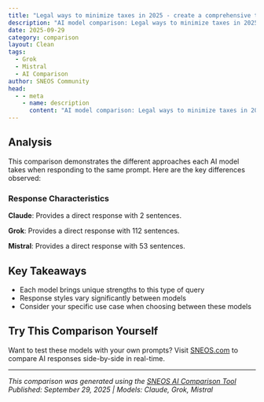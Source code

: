 ```yaml
---
title: "Legal ways to minimize taxes in 2025 - create a comprehensive tax optimization strategy"
description: "AI model comparison: Legal ways to minimize taxes in 2025 - create a comprehensive tax optimization strategy..."
date: 2025-09-29
category: comparison
layout: Clean
tags:
  - Grok
  - Mistral
  - AI Comparison
author: SNEOS Community
head:
  - - meta
    - name: description
      content: "AI model comparison: Legal ways to minimize taxes in 2025 - create a comprehensive tax optimization strategy..."
---
```


<ChatComparison
  title="Legal ways to minimize taxes in 2025 - create a comprehensive tax optimization strategy"
  prompt="Legal ways to minimize taxes in 2025 - create a comprehensive tax optimization strategy"
  :responses='{"Grok": "Creating a comprehensive tax optimization strategy for 2025 requires a combination of forward-thinking planning, knowledge of current tax laws, and adaptability to potential changes in legislation. Below, I provide a detailed guide to legally minimize taxes through various strategies. Note that tax laws and rates are subject to change, and this advice assumes current U.S. federal tax laws (as of 2023) with projections into 2025. Always consult a certified public accountant (CPA) or tax attorney to tailor these strategies to your specific situation and account for updates in tax policy.\n\nThis guide is divided into categories for individual taxpayers, small business owners, and investors, with actionable steps for each. I\u2019ll also address potential legislative changes to watch for in 2025.\n\n---\n\n### **General Principles of Tax Optimization**\n1. **Maximize Deductions and Credits**: Deductions reduce taxable income, while credits directly reduce the tax owed.\n2. **Leverage Tax-Deferred Accounts**: Deferring taxes on income (e.g., retirement accounts) can lower current tax liability.\n3. **Plan for Tax Brackets**: Manage income to stay in lower tax brackets or take advantage of progressive tax rates.\n4. **Stay Compliant**: Only use legal methods to avoid penalties or audits.\n5. **Anticipate Changes**: Monitor potential tax law changes for 2025, especially since key provisions of the 2017 Tax Cuts and Jobs Act (TCJA) are set to expire at the end of 2025 unless extended by Congress.\n\n---\n\n### **1. Individual Taxpayer Strategies**\nThese strategies apply to wage earners, freelancers, and individuals.\n\n#### **A. Maximize Retirement Contributions**\n- **401(k) or 403(b) Plans**: Contribute the maximum to employer-sponsored retirement plans. For 2023, the limit is $22,500 (under 50) and $30,000 (50\u002B with catch-up contributions). These limits may rise with inflation by 2025. Contributions reduce taxable income.\n- **Traditional IRA**: Contribute up to $6,500 (under 50) or $7,500 (50\u002B) annually (2023 limits, subject to inflation adjustments). Contributions are deductible if you meet income limits or don\u2019t have an employer plan.\n- **Roth IRA (if eligible)**: While contributions are not deductible, qualified withdrawals are tax-free. Use a Roth IRA if you expect to be in a higher tax bracket in retirement.\n- **Action**: Set up automatic contributions to hit annual limits early in the year to maximize tax-deferred growth.\n\n#### **B. Utilize Health Savings Accounts (HSAs)**\n- If you have a high-deductible health plan (HDHP), contribute to an HSA. For 2023, limits are $3,850 (individual) and $7,750 (family), with a $1,000 catch-up for those 55\u002B. Limits may increase by 2025.\n- Contributions are tax-deductible, grow tax-free, and withdrawals for qualified medical expenses are tax-free.\n- **Action**: Use HSAs as a long-term savings tool by paying medical expenses out of pocket now and reimbursing yourself later tax-free.\n\n#### **C. Itemize Deductions if Beneficial**\n- The TCJA increased the standard deduction ($12,950 for singles, $25,900 for married filing jointly in 2023), making itemizing less common. However, if your deductions exceed the standard amount, itemize for:\n - Mortgage interest (on loans up to $750,000).\n - State and local taxes (SALT), capped at $10,000 under TCJA (note: this cap expires in 2025, potentially allowing higher deductions if not extended).\n - Charitable contributions (cash donations up to 60% of AGI are deductible).\n - Medical expenses exceeding 7.5% of adjusted gross income (AGI).\n- **Action**: Bundle deductions (e.g., accelerate charitable giving into one year) to surpass the standard deduction threshold using a strategy like \u201Cbunching.\u201D\n\n#### **D. Take Advantage of Tax Credits**\n- **Earned Income Tax Credit (EITC)**: For low- to moderate-income individuals, especially with children.\n- **Child Tax Credit (CTC)**: Currently up to $2,000 per qualifying child under 17 (2023). Monitor potential expansions post-2025 if TCJA expires.\n- **Education Credits**: Claim the American Opportunity Credit (up to $2,500) or Lifetime Learning Credit (up to $2,000) for qualifying education expenses.\n- **Action**: Review eligibility for credits annually, as income phase-outs apply.\n\n#### **E. Manage Capital Gains**\n- If you have investments, time the sale of assets to minimize capital gains tax:\n - Long-term gains (held over 1 year) are taxed at 0%, 15%, or 20%, depending on income.\n - Harvest losses to offset gains (sell underperforming assets to reduce taxable gains).\n- **Action**: If 2025 income is low, consider realizing gains in the 0% bracket (up to $44,625 for singles, $89,250 for married filing jointly in 2023, adjusted for inflation).\n\n#### **F. Defer or Accelerate Income**\n- If expecting a higher or lower tax bracket in 2025, defer income (e.g., delay bonuses) or accelerate deductions (e.g., prepay expenses) to optimize your bracket.\n- **Action**: Work with your employer to adjust bonus timing if possible.\n\n---\n\n### **2. Small Business Owner Strategies**\nThese apply to sole proprietors, partnerships, S-Corps, and LLCs.\n\n#### **A. Choose the Right Business Structure**\n- **Sole Proprietorship/LLC**: Simplest, but no separation of personal and business taxes; self-employment tax (15.3%) applies.\n- **S-Corp**: Avoid self-employment tax on a portion of income by paying yourself a reasonable salary and taking the rest as distributions (subject to IRS scrutiny).\n- **C-Corp**: Lower corporate rate (21% under TCJA), but double taxation on dividends unless reinvested.\n- **Action**: Reevaluate structure with a tax advisor, especially if TCJA provisions (like the 21% corporate rate) change in 2025.\n\n#### **B. Claim the Qualified Business Income (QBI) Deduction**\n- Under TCJA, pass-through entities (sole proprietors, partnerships, S-Corps) can deduct up to 20% of qualified business income, subject to income limits and business type restrictions (phases out for high earners in certain fields like law or medicine).\n- Note: This deduction expires end of 2025 unless extended.\n- **Action**: Maximize QBI by managing taxable income below phase-out thresholds ($182,100 single, $364,200 married filing jointly in 2023, adjusted for inflation).\n\n#### **C. Deduct Business Expenses**\n- Deduct ordinary and necessary expenses: office supplies, travel, meals (50% deductible), home office (if meeting IRS criteria), and equipment.\n- Use Section 179 to deduct up to $1,160,000 (2023 limit) of equipment purchases in the year of acquisition, or bonus depreciation (phased down to 60% in 2023, potentially lower by 2025).\n- **Action**: Time large purchases to align with income spikes to offset higher tax brackets.\n\n#### **D. Hire Family Members**\n- Employ children or a spouse in the business to shift income into lower tax brackets. Pay must be reasonable for work performed.\n- **Action**: Ensure proper documentation and payroll compliance to avoid IRS challenges.\n\n#### **E. Set Up Retirement Plans for Self-Employed**\n- **SEP-IRA**: Contribute up to 25% of net earnings (max $66,000 in 2023, adjusted for inflation).\n- **Solo 401(k)**: Contribute as both employee (up to $22,500) and employer (up to 25% of compensation), with higher limits than SEP for smaller incomes.\n- **Action**: Establish a plan before year-end to maximize contributions.\n\n---\n\n### **3. Investor Strategies**\nThese apply to individuals with significant investment income or portfolios.\n\n#### **A. Use Tax-Advantaged Accounts**\n- Invest through retirement accounts (IRA, 401(k)) to defer taxes on gains, dividends, and interest.\n- **Action**: Rebalance portfolios within these accounts to avoid taxable events.\n\n#### **B. Tax-Loss Harvesting**\n- Sell investments at a loss to offset capital gains. Losses can also offset up to $3,000 of ordinary income annually, with excess carried forward.\n- **Action**: Review portfolio annually (especially in December) to identify harvesting opportunities without violating the \u201Cwash sale\u201D rule (30-day repurchase restriction).\n\n#### **C. Hold Investments Long-Term**\n- Long-term capital gains (assets held over 1 year) are taxed at lower rates than short-term gains (ordinary income rates).\n- **Action**: Avoid frequent trading unless within tax-advantaged accounts.\n\n#### **D. Consider Municipal Bonds**\n- Interest from municipal bonds is often exempt from federal (and sometimes state) taxes.\n- **Action**: Allocate a portion of fixed-income investments to munis if in a high tax bracket.\n\n#### **E. Estate Planning for Wealth Transfer**\n- Use the annual gift tax exclusion ($17,000 per recipient in 2023, likely higher by 2025) to transfer wealth tax-free.\n- Note: The estate tax exemption ($12.92 million per person in 2023) is set to revert to pre-TCJA levels (around $7 million, inflation-adjusted) after 2025 unless extended.\n- **Action**: Work with an estate planner to maximize exemptions before potential 2025 changes.\n\n---\n\n### **4. Anticipated Legislative Changes for 2025**\nSeveral TCJA provisions expire at the end of 2025, potentially impacting tax planning:\n- Individual tax rates may revert to pre-2017 levels (e.g.,", "Mistral": "Creating a comprehensive tax optimization strategy for 2025 involves leveraging various legal methods to minimize your tax liability. Here are some key strategies to consider:\n\n### 1. **Tax Planning and Timing**\n - **Income Deferral:** Delay receiving income until the following year if you expect to be in a lower tax bracket.\n - **Expense Acceleration:** Pay deductible expenses before the end of the year to reduce your taxable income.\n\n### 2. **Retirement Contributions**\n - **401(k) and IRA Contributions:** Maximize contributions to retirement accounts like 401(k)s and IRAs, which can reduce your taxable income.\n - **Roth IRA:** Consider contributing to a Roth IRA for tax-free withdrawals in retirement, though contributions are not tax-deductible.\n\n### 3. **Investment Strategies**\n - **Tax-Loss Harvesting:** Sell investments at a loss to offset gains realized by selling other investments.\n - **Qualified Dividends:** Invest in stocks that pay qualified dividends, which are taxed at a lower rate.\n - **Municipal Bonds:** Invest in municipal bonds, which are typically exempt from federal taxes and may be exempt from state taxes.\n\n### 4. **Health Savings Accounts (HSAs)**\n - **Contributions:** Maximize contributions to an HSA if you have a high-deductible health plan. Contributions are tax-deductible, and withdrawals for qualified medical expenses are tax-free.\n\n### 5. **Education Savings**\n - **529 Plans:** Contribute to a 529 plan for education savings. Contributions grow tax-free, and withdrawals for qualified education expenses are tax-free.\n - **Education Tax Credits:** Take advantage of education tax credits like the American Opportunity Tax Credit and the Lifetime Learning Credit.\n\n### 6. **Charitable Giving**\n - **Donations:** Make charitable donations to qualified organizations. You can deduct these donations if you itemize your deductions.\n - **Donor-Advised Funds:** Contribute to a donor-advised fund to get an immediate tax deduction and then distribute the funds to charities over time.\n\n### 7. **Business Owners**\n - **Business Expenses:** Deduct legitimate business expenses to reduce taxable income.\n - **Section 179 Deduction:** Take advantage of the Section 179 deduction to write off the full purchase price of qualifying equipment and software purchased during the tax year.\n - **Qualified Business Income Deduction:** Utilize the 20% qualified business income deduction for pass-through entities.\n\n### 8. **Real Estate**\n - **Mortgage Interest Deduction:** Deduct mortgage interest on your primary residence.\n - **Property Taxes:** Deduct property taxes paid on your primary residence.\n - **1031 Exchange:** Use a 1031 exchange to defer capital gains taxes on the sale of investment property by reinvesting the proceeds in a similar property.\n\n### 9. **Family and Gifting**\n - **Gift Tax Exclusion:** Utilize the annual gift tax exclusion to make tax-free gifts to family members.\n - **Estate Planning:** Implement estate planning strategies to minimize estate taxes, such as setting up trusts.\n\n### 10. **Tax Credits**\n - **Earned Income Tax Credit (EITC):** If eligible, claim the EITC to reduce your tax liability.\n - **Child Tax Credit:** Claim the child tax credit for qualifying dependents.\n - **Electric Vehicle Tax Credit:** Take advantage of tax credits for purchasing electric vehicles.\n\n### 11. **Professional Advice**\n - **Tax Advisor:** Consult with a tax advisor or accountant to tailor a tax optimization strategy to your specific situation.\n - **Financial Planner:** Work with a financial planner to integrate tax planning into your overall financial strategy.\n\n### 12. **Stay Informed**\n - **Tax Law Changes:** Stay updated on any changes in tax laws that may affect your strategy.\n - **Tax Software:** Use tax preparation software to help identify potential deductions and credits.\n\n### Implementation Plan\n1. **Assess Current Situation:** Review your current financial situation, including income, expenses, investments, and tax liabilities.\n2. **Set Goals:** Define your tax optimization goals, such as reducing taxable income, maximizing deductions, or planning for future tax liabilities.\n3. **Develop Strategy:** Create a detailed plan incorporating the strategies mentioned above.\n4. **Monitor and Adjust:** Regularly review and adjust your strategy based on changes in your financial situation or tax laws.\n\nBy implementing these strategies, you can effectively minimize your tax liability while staying compliant with tax laws. Always consult with a tax professional to ensure you are taking full advantage of all available options."}' 
  published-date="16:28"
/>

## Analysis

This comparison demonstrates the different approaches each AI model takes when responding to the same prompt. Here are the key differences observed:

### Response Characteristics

**Claude**: Provides a direct response with 2 sentences. 

**Grok**: Provides a direct response with 112 sentences. 

**Mistral**: Provides a direct response with 53 sentences. 

## Key Takeaways

- Each model brings unique strengths to this type of query
- Response styles vary significantly between models
- Consider your specific use case when choosing between these models

## Try This Comparison Yourself

Want to test these models with your own prompts? Visit [SNEOS.com](https://sneos.com) to compare AI responses side-by-side in real-time.

---

*This comparison was generated using the [SNEOS AI Comparison Tool](https://sneos.com)*
*Published: September 29, 2025 | Models: Claude, Grok, Mistral*
